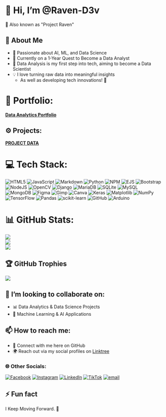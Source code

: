 # 👋 Hi, I’m @Raven-D3v  
👾 Also known as "Project Raven"  

## 🚀 About Me  
- 👀 Passionate about AI, ML, and Data Science  
- 🌱 Currently on a 1-Year Quest to Become a Data Analyst  
- 🚀 Data Analysis is my first step into tech, aiming to become a Data Scientist  
- 💡 I love turning raw data into meaningful insights  
  - As well as developing tech innovations! 🤯
 
# 📁 Portfolio:
**[Data Analytics Portfolio](https://github.com/Raven-D3v/data-analytics-portfolio/blob/2d719650a0918ac7e4291302890abd67a9d8993f/README.md)**

## ⚙️ Projects:
**[PROJECT DATA](https://github.com/Raven-D3v/ProjectData)**
    
# 💻 Tech Stack:
![HTML5](https://img.shields.io/badge/html5-%23E34F26.svg?style=for-the-badge&logo=html5&logoColor=white) ![JavaScript](https://img.shields.io/badge/javascript-%23323330.svg?style=for-the-badge&logo=javascript&logoColor=%23F7DF1E) ![Markdown](https://img.shields.io/badge/markdown-%23000000.svg?style=for-the-badge&logo=markdown&logoColor=white) ![Python](https://img.shields.io/badge/python-3670A0?style=for-the-badge&logo=python&logoColor=ffdd54) ![NPM](https://img.shields.io/badge/NPM-%23CB3837.svg?style=for-the-badge&logo=npm&logoColor=white) ![EJS](https://img.shields.io/badge/ejs-%23B4CA65.svg?style=for-the-badge&logo=ejs&logoColor=black) ![Bootstrap](https://img.shields.io/badge/bootstrap-%238511FA.svg?style=for-the-badge&logo=bootstrap&logoColor=white) ![NodeJS](https://img.shields.io/badge/node.js-6DA55F?style=for-the-badge&logo=node.js&logoColor=white) ![OpenCV](https://img.shields.io/badge/opencv-%23white.svg?style=for-the-badge&logo=opencv&logoColor=white) ![Django](https://img.shields.io/badge/django-%23092E20.svg?style=for-the-badge&logo=django&logoColor=white) ![MariaDB](https://img.shields.io/badge/MariaDB-003545?style=for-the-badge&logo=mariadb&logoColor=white) ![SQLite](https://img.shields.io/badge/sqlite-%2307405e.svg?style=for-the-badge&logo=sqlite&logoColor=white) ![MySQL](https://img.shields.io/badge/mysql-4479A1.svg?style=for-the-badge&logo=mysql&logoColor=white) ![MongoDB](https://img.shields.io/badge/MongoDB-%234ea94b.svg?style=for-the-badge&logo=mongodb&logoColor=white) ![Figma](https://img.shields.io/badge/figma-%23F24E1E.svg?style=for-the-badge&logo=figma&logoColor=white) ![Gimp](https://img.shields.io/badge/Gimp-657D8B?style=for-the-badge&logo=gimp&logoColor=FFFFFF) ![Canva](https://img.shields.io/badge/Canva-%2300C4CC.svg?style=for-the-badge&logo=Canva&logoColor=white) ![Keras](https://img.shields.io/badge/Keras-%23D00000.svg?style=for-the-badge&logo=Keras&logoColor=white) ![Matplotlib](https://img.shields.io/badge/Matplotlib-%23ffffff.svg?style=for-the-badge&logo=Matplotlib&logoColor=black) ![NumPy](https://img.shields.io/badge/numpy-%23013243.svg?style=for-the-badge&logo=numpy&logoColor=white) ![TensorFlow](https://img.shields.io/badge/TensorFlow-%23FF6F00.svg?style=for-the-badge&logo=TensorFlow&logoColor=white) ![Pandas](https://img.shields.io/badge/pandas-%23150458.svg?style=for-the-badge&logo=pandas&logoColor=white) ![scikit-learn](https://img.shields.io/badge/scikit--learn-%23F7931E.svg?style=for-the-badge&logo=scikit-learn&logoColor=white) ![GitHub](https://img.shields.io/badge/github-%23121011.svg?style=for-the-badge&logo=github&logoColor=white) ![Arduino](https://img.shields.io/badge/-Arduino-00979D?style=for-the-badge&logo=Arduino&logoColor=white)

# 📊 GitHub Stats:
![](https://github-readme-stats.vercel.app/api?username=Raven-D3v&theme=radical&hide_border=false&include_all_commits=true&count_private=false)<br/>
![](https://nirzak-streak-stats.vercel.app/?user=Raven-D3v&theme=radical&hide_border=false)<br/>
![](https://github-readme-stats.vercel.app/api/top-langs/?username=Raven-D3v&theme=radical&hide_border=false&include_all_commits=true&count_private=false&layout=compact)

## 🏆 GitHub Trophies
![](https://github-profile-trophy.vercel.app/?username=Raven-D3v&theme=radical&no-frame=false&no-bg=true&margin-w=4)


## 💞️ I’m looking to collaborate on:  
- 📊 Data Analytics & Data Science Projects  
- 🤖 Machine Learning & AI Applications  

## 📫 How to reach me:  
- 🔗 Connect with me here on GitHub  
- 🌍 Reach out via my social profiles on [Linktree](https://linktr.ee/projectRaven)

### 🌐 Other Socials:
[![Facebook](https://img.shields.io/badge/Facebook-%231877F2.svg?logo=Facebook&logoColor=white)](https://facebook.com/https://www.facebook.com/profile.php?id=61562294530876) [![Instagram](https://img.shields.io/badge/Instagram-%23E4405F.svg?logo=Instagram&logoColor=white)](https://instagram.com/https://www.instagram.com/project.raven2024) [![LinkedIn](https://img.shields.io/badge/LinkedIn-%230077B5.svg?logo=linkedin&logoColor=white)](https://linkedin.com/in/https://www.linkedin.com/in/raven-klein-r-8705222b6) [![TikTok](https://img.shields.io/badge/TikTok-%23000000.svg?logo=TikTok&logoColor=white)](https://tiktok.com/@https://www.tiktok.com/@project_raven2024) [![email](https://img.shields.io/badge/Email-D14836?logo=gmail&logoColor=white)](mailto:raven.dev2024@gmail.com) 

## ⚡ Fun fact  
I Keep Moving Forward. 🚀  

<!-- Proudly created with GPRM ( https://gprm.itsvg.in ) -->


<!---
Raven-D3v/Raven-D3v is a ✨ special ✨ repository because its `README.md` (this file) appears on your GitHub profile.
You can click the Preview link to take a look at your changes.
--->  
